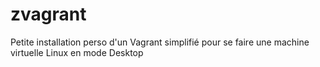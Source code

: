 # zvagrant
Petite installation perso d'un Vagrant simplifié pour se faire une machine virtuelle Linux en mode Desktop
